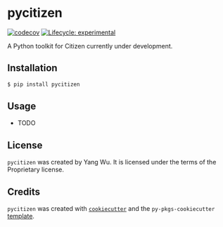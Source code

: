 # pycitizen

<!-- badges: start -->
[![codecov](https://codecov.io/gh/YangWu1227/pycitizen/branch/master/graph/badge.svg?token=KS3DTV6WDT)](https://codecov.io/gh/YangWu1227/pycitizen)
[![Lifecycle: experimental](https://img.shields.io/badge/lifecycle-experimental-orange.svg)](https://lifecycle.r-lib.org/articles/stages.html#experimental)
<!-- badges: end -->

A Python toolkit for Citizen currently under development.

## Installation

```bash
$ pip install pycitizen
```

## Usage

- TODO

## License

`pycitizen` was created by Yang Wu. It is licensed under the terms of the Proprietary license.

## Credits

`pycitizen` was created with [`cookiecutter`](https://cookiecutter.readthedocs.io/en/latest/) and the `py-pkgs-cookiecutter` [template](https://github.com/py-pkgs/py-pkgs-cookiecutter).
